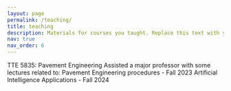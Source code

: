 ```yaml
---
layout: page
permalink: /teaching/
title: teaching
description: Materials for courses you taught. Replace this text with your description.
nav: true
nav_order: 6
---
```


TTE 5835: Pavement Engineering
Assisted a major professor with some lectures related to:
Pavement Engineering procedures - Fall 2023
Artificial Intelligence Applications - Fall 2024
